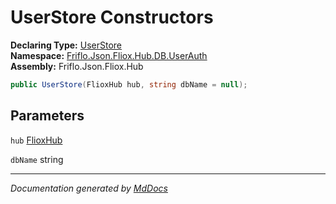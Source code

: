 ﻿<!--  
  <auto-generated>   
    The contents of this file were generated by a tool.  
    Changes to this file may be list if the file is regenerated  
  </auto-generated>   
-->

# UserStore Constructors

**Declaring Type:** [UserStore](../index.md)  
**Namespace:** [Friflo.Json.Fliox.Hub.DB.UserAuth](../../index.md)  
**Assembly:** Friflo.Json.Fliox.Hub

```csharp
public UserStore(FlioxHub hub, string dbName = null);
```

## Parameters

`hub`  [FlioxHub](../../../../Host/FlioxHub/index.md)

`dbName`  string

___

*Documentation generated by [MdDocs](https://github.com/ap0llo/mddocs)*
